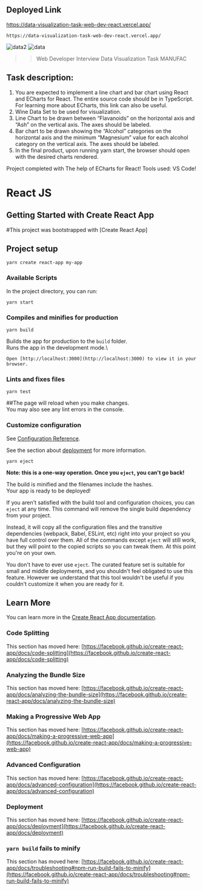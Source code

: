## Deployed Link
https://data-visualization-task-web-dev-react.vercel.app/

```
https://data-visualization-task-web-dev-react.vercel.app/
```

![data2](https://user-images.githubusercontent.com/109410990/235132206-af2b266e-6ebc-469f-b02f-6a7930020b92.png)
![data](https://user-images.githubusercontent.com/109410990/235132238-437c0f35-1e8b-413a-a8be-cbe8f719593b.png)

>> Web Developer Interview
Data Visualization Task MANUFAC

## Task description:
1. You are expected to implement a line chart and bar chart using React and ECharts for
React. The entire source code should be in TypeScript. For learning more about ECharts,
this link can also be useful.
2. Wine Data Set to be used for visualization.
3. Line Chart to be drawn between “Flavanoids” on the horizontal axis and “Ash” on the
vertical axis. The axes should be labeled.
4. Bar chart to be drawn showing the “Alcohol” categories on the horizontal axis and the
minimum “Magnesium” value for each alcohol category on the vertical axis. The axes
should be labeled.
5. In the final product, upon running yarn start, the browser should open with the desired
charts rendered.

Project completed with The help of ECharts for React!
Tools used: VS Code!
# React JS

## Getting Started with Create React App
#This project was bootstrapped with [Create React App]

## Project setup
```
yarn create react-app my-app
```

### Available Scripts
In the project directory, you can run:
```
yarn start
```

### Compiles and minifies for production
```
yarn build
```
Builds the app for production to the `build` folder.\
Runs the app in the development mode.\
```
Open [http://localhost:3000](http://localhost:3000) to view it in your browser.
```

### Lints and fixes files
```
yarn test
```
##The page will reload when you make changes.\
You may also see any lint errors in the console.

### Customize configuration
See [Configuration Reference](https://reactjs.org/).

See the section about [deployment](https://facebook.github.io/create-react-app/docs/deployment) for more information.
```
yarn eject
```

**Note: this is a one-way operation. Once you `eject`, you can't go back!**

The build is minified and the filenames include the hashes.\
Your app is ready to be deployed!

If you aren't satisfied with the build tool and configuration choices, you can `eject` at any time. This command will remove the single build dependency from your project.

Instead, it will copy all the configuration files and the transitive dependencies (webpack, Babel, ESLint, etc) right into your project so you have full control over them. All of the commands except `eject` will still work, but they will point to the copied scripts so you can tweak them. At this point you're on your own.

You don't have to ever use `eject`. The curated feature set is suitable for small and middle deployments, and you shouldn't feel obligated to use this feature. However we understand that this tool wouldn't be useful if you couldn't customize it when you are ready for it.

## Learn More

You can learn more in the [Create React App documentation](https://facebook.github.io/create-react-app/docs/getting-started).

### Code Splitting

This section has moved here: [https://facebook.github.io/create-react-app/docs/code-splitting](https://facebook.github.io/create-react-app/docs/code-splitting)

### Analyzing the Bundle Size

This section has moved here: [https://facebook.github.io/create-react-app/docs/analyzing-the-bundle-size](https://facebook.github.io/create-react-app/docs/analyzing-the-bundle-size)

### Making a Progressive Web App

This section has moved here: [https://facebook.github.io/create-react-app/docs/making-a-progressive-web-app](https://facebook.github.io/create-react-app/docs/making-a-progressive-web-app)

### Advanced Configuration

This section has moved here: [https://facebook.github.io/create-react-app/docs/advanced-configuration](https://facebook.github.io/create-react-app/docs/advanced-configuration)

### Deployment

This section has moved here: [https://facebook.github.io/create-react-app/docs/deployment](https://facebook.github.io/create-react-app/docs/deployment)

### `yarn build` fails to minify

This section has moved here: [https://facebook.github.io/create-react-app/docs/troubleshooting#npm-run-build-fails-to-minify](https://facebook.github.io/create-react-app/docs/troubleshooting#npm-run-build-fails-to-minify)
